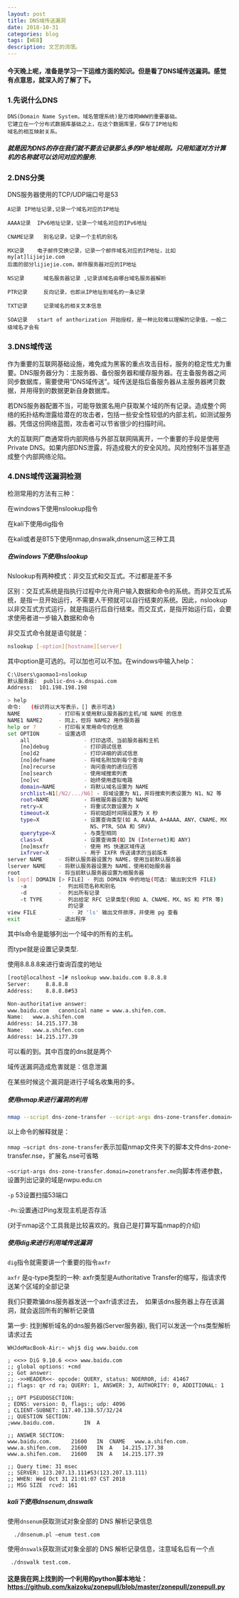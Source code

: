 ```yaml
---
layout: post
title: DNS域传送漏洞
date: 2018-10-31
categories: blog
tags: [WEB]
description: 文艺的流氓。
---
```


#### 今天晚上呢，准备是学习一下运维方面的知识。但是看了DNS域传送漏洞。感觉有点意思，就深入的了解了下。

### 1.先说什么DNS

```
DNS(Domain Name System，域名管理系统)是万维网WWW的重要基础。  
它建立在一个分布式数据库基础之上，在这个数据库里，保存了IP地址和  
域名的相互映射关系。
```

##### 就是因为DNS的存在我们就不要去记录那么多的IP地址规则。只用知道对方计算机的名称就可以访问对应的服务.

###  2.DNS分类

DNS服务器使用的TCP/UDP端口号是53

```
A记录 IP地址记录,记录一个域名对应的IP地址

AAAA记录  IPv6地址记录，记录一个域名对应的IPv6地址

CNAME记录   别名记录，记录一个主机的别名

MX记录    电子邮件交换记录，记录一个邮件域名对应的IP地址，比如my[at]lijiejie.com
后面的部分lijiejie.com，邮件服务器对应的IP地址

NS记录      域名服务器记录 ,记录该域名由哪台域名服务器解析

PTR记录     反向记录，也即从IP地址到域名的一条记录

TXT记录     记录域名的相关文本信息

SOA记录   start of anthorization 开始授权，是一种比较难以理解的记录值，一般二级域名才会有
```

### 3.DNS域传送

作为重要的互联网基础设施，难免成为黑客的重点攻击目标，服务的稳定性尤为重要。DNS服务器分为：主服务器、备份服务器和缓存服务器。在主备服务器之间同步数据库，需要使用“DNS域传送”。域传送是指后备服务器从主服务器拷贝数据，并用得到的数据更新自身数据库。  

若DNS服务器配置不当，可能导致匿名用户获取某个域的所有记录。造成整个网络的拓扑结构泄露给潜在的攻击者，包括一些安全性较低的内部主机，如测试服务器。凭借这份网络蓝图，攻击者可以节省很少的扫描时间。  

大的互联网厂商通常将内部网络与外部互联网隔离开，一个重要的手段是使用Private DNS。如果内部DNS泄露，将造成极大的安全风险。风险控制不当甚至造成整个内部网络沦陷。

### 4.DNS域传送漏洞检测

检测常用的方法有三种：

在windows下使用nslookup指令

在kali下使用dig指令

在kali或者是BT5下使用nmap,dnswalk,dnsenum这三种工具

##### 在windows下使用nslookup

Nslookup有两种模式：非交互式和交互式。不过都是差不多

区别：交互式系统是指执行过程中允许用户输入数据和命令的系统。而非交互式系统，是指一旦开始运行，不需要人干预就可以自行结束的系统。因此，nslookup以非交互式方式运行，就是指运行后自行结束。而交互式，是指开始运行后，会要求使用者进一步输入数据和命令



非交互式命令就是语句就是：

```bash
nslookup [-option][hostname][server]
```

其中option是可选的。可以加也可以不加。在windows中输入help：

```bash
C:\Users\gaomao1>nslookup
默认服务器:  public-dns-a.dnspai.com
Address:  101.198.198.198

> help
命令:   (标识符以大写表示，[] 表示可选)
NAME            - 打印有关使用默认服务器的主机/域 NAME 的信息
NAME1 NAME2     - 同上，但将 NAME2 用作服务器
help or ?       - 打印有关常用命令的信息
set OPTION      - 设置选项
    all                 - 打印选项、当前服务器和主机
    [no]debug           - 打印调试信息
    [no]d2              - 打印详细的调试信息
    [no]defname         - 将域名附加到每个查询
    [no]recurse         - 询问查询的递归应答
    [no]search          - 使用域搜索列表
    [no]vc              - 始终使用虚拟电路
    domain=NAME         - 将默认域名设置为 NAME
    srchlist=N1[/N2/.../N6] - 将域设置为 N1，并将搜索列表设置为 N1、N2 等
    root=NAME           - 将根服务器设置为 NAME
    retry=X             - 将重试次数设置为 X
    timeout=X           - 将初始超时间隔设置为 X 秒
    type=X              - 设置查询类型(如 A、AAAA、A+AAAA、ANY、CNAME、MX
                          NS、PTR、SOA 和 SRV)
    querytype=X         - 与类型相同
    class=X             - 设置查询类(如 IN (Internet)和 ANY)
    [no]msxfr           - 使用 MS 快速区域传送
    ixfrver=X           - 用于 IXFR 传送请求的当前版本
server NAME     - 将默认服务器设置为 NAME，使用当前默认服务器
lserver NAME    - 将默认服务器设置为 NAME，使用初始服务器
root            - 将当前默认服务器设置为根服务器
ls [opt] DOMAIN [> FILE] - 列出 DOMAIN 中的地址(可选: 输出到文件 FILE)
    -a          -  列出规范名称和别名
    -d          -  列出所有记录
    -t TYPE     -  列出给定 RFC 记录类型(例如 A、CNAME、MX、NS 和 PTR 等)
                   的记录
view FILE           - 对 'ls' 输出文件排序，并使用 pg 查看
exit            - 退出程序
```

其中ls命令是能够列出一个域中的所有的主机。

而type就是设置记录类型.

使用8.8.8.8来进行查询百度的地址

```bash 
[root@localhost ~]# nslookup www.baidu.com 8.8.8.8
Server:		8.8.8.8
Address:	8.8.8.8#53

Non-authoritative answer:
www.baidu.com	canonical name = www.a.shifen.com.
Name:	www.a.shifen.com
Address: 14.215.177.38
Name:	www.a.shifen.com
Address: 14.215.177.39
```

可以看的到。其中百度的dns就是两个

域传送漏洞造成危害就是：信息泄漏

在某些时候这个漏洞是进行子域名收集用的多。

##### 使用nmap来进行漏洞的利用

```bash
nmap --script dns-zone-transfer --script-args dns-zone-transfer.domain=thnu.edu.cn -p 53 -Pn dns1.thnu.edu.cn
```

以上命令的解释就是：

`nmap –script dns-zone-transfer`表示加载nmap文件夹下的脚本文件dns-zone-transfer.nse，扩展名.nse可省略

`–script-args dns-zone-transfer.domain=zonetransfer.me`向脚本传递参数，设置列出记录的域是nwpu.edu.cn

`-p` 53设置扫描53端口

`-Pn`:设置通过Ping发现主机是否存活

(对于nmap这个工具我是比较喜欢的。我自己是打算写篇nmap的介绍)

##### 使用dig来进行利用域传送漏洞

`dig`指令就需要讲一个重要的指令`axfr`

`axfr` 是q-type类型的一种: axfr类型是Authoritative Transfer的缩写，指请求传送某个区域的全部记录

我们只要欺骗dns服务器发送一个axfr请求过去，　如果该dns服务器上存在该漏洞，就会返回所有的解析记录值

第一步: 找到解析域名的dns服务器(Server服务器), 我们可以发送一个ns类型解析请求过去

```
WHJdeMacBook-Air:~ whj$ dig www.baidu.com

; <<>> DiG 9.10.6 <<>> www.baidu.com
;; global options: +cmd
;; Got answer:
;; ->>HEADER<<- opcode: QUERY, status: NOERROR, id: 41467
;; flags: qr rd ra; QUERY: 1, ANSWER: 3, AUTHORITY: 0, ADDITIONAL: 1

;; OPT PSEUDOSECTION:
; EDNS: version: 0, flags:; udp: 4096
; CLIENT-SUBNET: 117.40.138.57/32/24
;; QUESTION SECTION:
;www.baidu.com.			IN	A

;; ANSWER SECTION:
www.baidu.com.		21600	IN	CNAME	www.a.shifen.com.
www.a.shifen.com.	21600	IN	A	14.215.177.38
www.a.shifen.com.	21600	IN	A	14.215.177.39

;; Query time: 31 msec
;; SERVER: 123.207.13.111#53(123.207.13.111)
;; WHEN: Wed Oct 31 21:01:07 CST 2018
;; MSG SIZE  rcvd: 161
```

##### kali下使用dnsenum,dnswalk

使用`dnsenum`获取测试对象全部的 DNS 解析记录信息

```  ./dnsenum.pl –enum test.com```

使用`dnswalk`获取测试对象全部的 DNS 解析记录信息，注意域名后有一个点

``` ./dnswalk test.com.```



#### 这是我在网上找到的一个利用的python脚本地址：https://github.com/kaizoku/zonepull/blob/master/zonepull/zonepull.py

